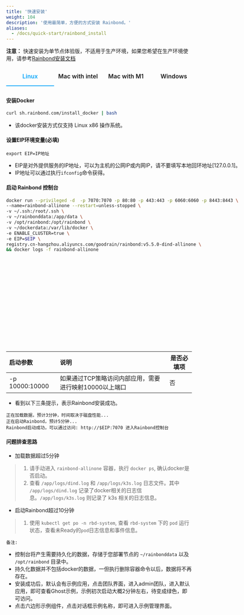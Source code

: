 ```yaml
---
title: '快速安装'
weight: 104
description: '使用最简单，方便的方式安装 Rainbond。'
aliases:
  - /docs/quick-start/rainbond_install
---
```


**注意：**
快速安装为单节点体验版，不适用于生产环境，如果您希望在生产环境使用，请参考[Rainbond安装文档](https://www.rainbond.com/docs/user-operations/deploy/)


<style scoped>
.tabes {
    width: 770px;
    height: 755px;
    padding: 0;
    list-style: none;
    display: flex;
    position: relative;
    overflow: hidden;
}
.tab-input {
    display: none;
}
.tab-item {
    width: 130px;
    height: 50px;
    text-align: center;
}
.tab-item:hover{
    background-color:#ebedf0;
}
.tab-tit {
    display: block;
    width: 100%;
    height: 100%;
    line-height: 50px;
    cursor: pointer;
    font-size: 16px;
    font-weight: 600;
}
.tab-input:checked+.tab-tit {
    color: #0FA7F9;
    border-bottom: 2px solid #0FA7F9;
}
.tab-content {
    width:100%;
    display: none;
    position: absolute;
    top: 60px;
    left: 0;
    text-align: left;
    box-sizing: border-box;
}
.tab-input:checked~.tab-content {
    display: block;
}
</style>
<div class="tabes">
      <div class="tab-item">
            <input type="radio" name="check" id="active1" class="tab-input" checked>
            <label for="active1" class="tab-tit">Linux</label>
            <div class="tab-content">

#### 安装Docker

```bash
curl sh.rainbond.com/install_docker | bash
```

- 该docker安装方式仅支持 Linux x86 操作系统。

#### 设置EIP环境变量(必填)

``` 
export EIP=IP地址
```

- EIP是对外提供服务的IP地址，可以为主机的公网IP或内网IP，请不要填写本地回环地址[127.0.0.1]。
- IP地址可以通过执行```ifconfig```命令获得。


#### 启动 Rainbond 控制台


```bash
docker run --privileged -d  -p 7070:7070 -p 80:80 -p 443:443 -p 6060:6060 -p 8443:8443 \
--name=rainbond-allinone --restart=unless-stopped \
-v ~/.ssh:/root/.ssh \
-v ~/rainbonddata:/app/data \
-v /opt/rainbond:/opt/rainbond \
-v ~/dockerdata:/var/lib/docker \
-e ENABLE_CLUSTER=true \
-e EIP=$EIP \
registry.cn-hangzhou.aliyuncs.com/goodrain/rainbond:v5.5.0-dind-allinone \
&& docker logs -f rainbond-allinone
```

</div>
        </div>
        <div class="tab-item">
            <input type="radio" name="check" id="active2" class="tab-input">
            <label for="active2" class="tab-tit">Mac with intel</label>
            <div class="tab-content">

#### 安装条件：

| Docekr Desktop版本 | 内存 | CPU  |
| --------------- | ---- | ---- |
| 4.2及以下       | 8G   | 2    |

点击此处下载[Docker Desktop4.2](https://docs.docker.com/desktop/mac/release-notes/#docker-desktop-420)版本

#### 设置EIP环境变量（必填）

``` 
export EIP=IP地址
```

- EIP是对外提供服务的IP地址，可以为主机的公网IP或内网IP，请不要填写本地回环地址[127.0.0.1]。
- IP地址可以通过执行```ifconfig```命令获得，或者按住`Option`的同时点击右上角`WIFI`图标即可。

#### 启动控制台：

**启动命令需要在MAC终端命令行执行**

```
docker run --privileged -d -p 7070:7070 -p 80:80 -p 443:443 -p 6060:6060 -p 8443:8443 \
--name=rainbond-allinone --restart=unless-stopped \
-v ~/.ssh:/root/.ssh \
-v ~/opt/rainbond:/opt/rainbond \
-v ~/rainbonddata:/app/data \
-e ENABLE_CLUSTER=true \
-e EIP=$EIP \
registry.cn-hangzhou.aliyuncs.com/goodrain/rainbond:v5.5.0-dind-allinone \
&& docker logs -f rainbond-allinone
```

</div>
        </div>
        <div class="tab-item">
            <input type="radio" name="check" id="active3" class="tab-input">
            <label for="active3" class="tab-tit">Mac with M1</label>
            <div class="tab-content">
            
#### 安装条件：

| Docekr Desktop版本 | 内存 | CPU  |
| ----------- | ---- | ---- |
| 4.2及以下   | 8G   | 2    |

点击此处下载[Docker Desktop4.2](https://docs.docker.com/desktop/mac/release-notes/#docker-desktop-420)版本

#### 设置EIP环境变量（必填）

``` 
export EIP=IP地址
```

- EIP是对外提供服务的IP地址，可以为主机的公网IP或内网IP，请不要填写本地回环地址[127.0.0.1]。
- IP地址可以通过执行```ifconfig```命令获得，或者按住`Option`的同时点击右上角`WIFI`图标即可。

#### 启动控制台：

**启动命令需要在MAC终端命令行执行**

```
docker run --privileged -d -p 7070:7070 -p 80:80 -p 443:443 -p 6060:6060 -p 8443:8443 \
--name=rainbond-allinone --restart=unless-stopped \
-v ~/.ssh:/root/.ssh \
-v ~/opt/rainbond:/opt/rainbond \
-v ~/rainbonddata:/app/data \
-e ENABLE_CLUSTER=true \
-e EIP=$EIP \
registry.cn-hangzhou.aliyuncs.com/goodrain/rainbond:v5.5.0-dind-arm64-allinone \
&& docker logs -f rainbond-allinone
```

<b> </b>
            </div>
      </div>
      <div class="tab-item">
            <input type="radio" name="check" id="active4" class="tab-input">
            <label for="active4" class="tab-tit">Windows</label>
            <div class="tab-content">

#### 安装条件：

| Docekr Desktop版本 | 内存 | CPU  |
| --------------- | ---- | ---- |
| 4.2及以下       | 8G   | 2    |

点击此处下载[Docker Desktop4.2](https://docs.docker.com/desktop/windows/release-notes/#docker-desktop-420)版本

#### 设置EIP环境变量（必填）

```
-e EIP=IP地址
```

- EIP是对外提供服务的IP地址，可以为主机的公网IP或内网IP，请不要填写本地回环地址[127.0.0.1]。
- IP地址为必填项，可以通过```ipconfig```命令，或者点击右下角网络图标>查看其属性获得IP地址。

#### 启动控制台：

**启动命令需要在CMD命令行执行**

```bash
docker run --privileged -d  -p 7070:7070 -p 80:80 -p 443:443 -p 6060:6060 -p 8443:8443 ^
--name=rainbond-allinone --restart=unless-stopped ^
-v ~/.ssh:/root/.ssh ^
-v ~/rainbonddata:/app/data ^
-v ~/opt/rainbond:/opt/rainbond ^
-e ENABLE_CLUSTER=true ^
-e EIP=IP地址 ^
registry.cn-hangzhou.aliyuncs.com/goodrain/rainbond:v5.5.0-dind-allinone ^
&& docker logs -f rainbond-allinone
```        

<b> </b>
            </div>
      </div>
    </div>


| 启动参数       | 说明                                                   | 是否必填项 |
| :------------- | :----------------------------------------------------- | ---------- |
| -p 10000:10000 | 如果通过TCP策略访问内部应用，需要进行映射10000以上端口 | 否         |

- 看到以下三条提示，表示Rainbond安装成功。

``` 
正在加载数据，预计3分钟，时间取决于磁盘性能...
正在启动Rainbond，预计5分钟...
Rainbond启动成功，可以通过访问: http://$EIP:7070 进入Rainbond控制台
```

#### 问题排查思路
- 加载数据超过5分钟

> 1. 请手动进入 `rainbond-allinone` 容器，执行 `docker ps`, 确认docker是否启动。
> 2. 查看 `/app/logs/dind.log` 和 `/app/logs/k3s.log` 日志文件。其中 `/app/logs/dind.log` 记录了docker相关的日志信息。`/app/logs/k3s.log` 则记录了 k3s 相关的日志信息。

- 启动Rainbond超过10分钟

> 1. 使用 `kubectl get po -n rbd-system`, 查看 `rbd-system` 下的 `pod` 运行状态，查看未Ready的`pod`日志信息和事件信息。


`备注:`

- 控制台将产生需要持久化的数据，存储于您部署节点的 `~/rainbonddata` 以及 ``` /opt/rainbond``` 目录中。
- 持久化数据并不包括docker的数据，一但执行删除容器命令以后，数据将不再存在。
- 安装成功后，默认会有示例应用，点击团队界面，进入admin团队，进入默认应用，即可查看Ghost示例，示例初次启动大概2分钟左右，待变成绿色，即可访问。
- 点击六边形示例组件，点击对话框示例名称，即可进入示例管理界面。
